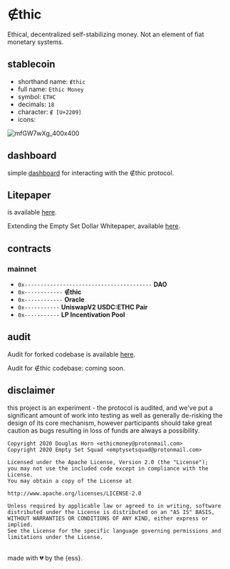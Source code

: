 # ∉thic
Ethical, decentralized self-stabilizing money. Not an element of fiat monetary systems.

## stablecoin

- shorthand name: `∉thic`
- full name: `Ethic Money`
- symbol: `ETHC`
- decimals: `18`
- character: `∉ [U+2209]`
- icons:

![mfGW7wXg_400x400](https://raw.githubusercontent.com/douglashorn/ethic-dashboard/master/public/logo/ethc_logo.png)

## dashboard

simple [dashboard](https://github.com/douglashorn/ethic-dashboard) for interacting with the ∉thic protocol.

## Litepaper

is available [here](https://github.com/douglashorn/ethic/blob/master/xxxxx.pdf).

Extending the Empty Set Dollar Whitepaper, available [here](https://github.com/emptysetsquad/dollar/blob/master/d%C3%B8llar.pdf).

## contracts
### mainnet
- `0x----------------------------------------` **DAO**
- `0x------------` **∉thic**
- `0x------------` **Oracle**
- `0x-----------` **UniswapV2 USDC:ETHC Pair**
- `0x-----------` **LP Incentivation Pool**

## audit

Audit for forked codebase is available [here](https://github.com/emptysetsquad/dollar/blob/master/audit/REP-Dollar-06-11-20.pdf).

Audit for ∉thic codebase: coming soon.

## disclaimer
this project is an experiment - the protocol is audited, and we've put a significant amount of work into testing as well as generally de-risking the design of its core mechanism, however participants should take great caution as bugs resulting in loss of funds are always a possibility.

```
Copyright 2020 Douglas Horn <ethicmoney@protonmail.com>
Copyright 2020 Empty Set Squad <emptysetsquad@protonmail.com>

Licensed under the Apache License, Version 2.0 (the "License");
you may not use the included code except in compliance with the License.
You may obtain a copy of the License at

http://www.apache.org/licenses/LICENSE-2.0

Unless required by applicable law or agreed to in writing, software
distributed under the License is distributed on an "AS IS" BASIS,
WITHOUT WARRANTIES OR CONDITIONS OF ANY KIND, either express or implied.
See the License for the specific language governing permissions and
limitations under the License.
```

<br>
made with 💔️ by the {ess}.
